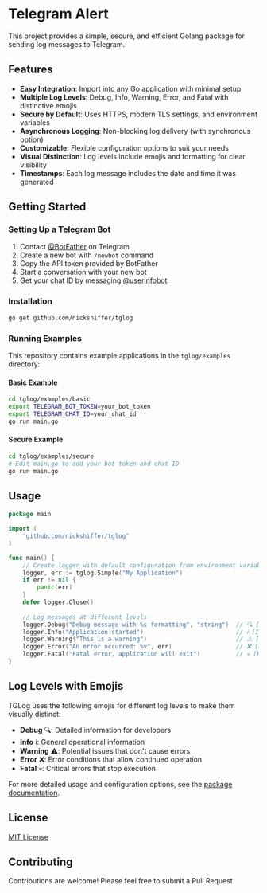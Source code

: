 # Telegram Alert

This project provides a simple, secure, and efficient Golang package for sending log messages to Telegram.

## Features

- **Easy Integration**: Import into any Go application with minimal setup
- **Multiple Log Levels**: Debug, Info, Warning, Error, and Fatal with distinctive emojis
- **Secure by Default**: Uses HTTPS, modern TLS settings, and environment variables
- **Asynchronous Logging**: Non-blocking log delivery (with synchronous option)
- **Customizable**: Flexible configuration options to suit your needs
- **Visual Distinction**: Log levels include emojis and formatting for clear visibility
- **Timestamps**: Each log message includes the date and time it was generated

## Getting Started

### Setting Up a Telegram Bot

1. Contact [@BotFather](https://t.me/botfather) on Telegram
2. Create a new bot with `/newbot` command
3. Copy the API token provided by BotFather
4. Start a conversation with your new bot
5. Get your chat ID by messaging [@userinfobot](https://t.me/userinfobot)

### Installation

```bash
go get github.com/nickshiffer/tglog
```

### Running Examples

This repository contains example applications in the `tglog/examples` directory:

#### Basic Example

```bash
cd tglog/examples/basic
export TELEGRAM_BOT_TOKEN=your_bot_token
export TELEGRAM_CHAT_ID=your_chat_id
go run main.go
```

#### Secure Example

```bash
cd tglog/examples/secure
# Edit main.go to add your bot token and chat ID
go run main.go
```

## Usage

```go
package main

import (
    "github.com/nickshiffer/tglog"
)

func main() {
    // Create logger with default configuration from environment variables
    logger, err := tglog.Simple("My Application")
    if err != nil {
        panic(err)
    }
    defer logger.Close()
    
    // Log messages at different levels
    logger.Debug("Debug message with %s formatting", "string")  // 🔍 [DEBUG]
    logger.Info("Application started")                          // ℹ️ [INFO]
    logger.Warning("This is a warning")                         // ⚠️ [WARNING]
    logger.Error("An error occurred: %v", err)                  // ❌ [ERROR]
    logger.Fatal("Fatal error, application will exit")          // 💀 [FATAL]
}
```

## Log Levels with Emojis

TGLog uses the following emojis for different log levels to make them visually distinct:

- **Debug** 🔍: Detailed information for developers
- **Info** ℹ️: General operational information
- **Warning** ⚠️: Potential issues that don't cause errors
- **Error** ❌: Error conditions that allow continued operation
- **Fatal** 💀: Critical errors that stop execution

For more detailed usage and configuration options, see the [package documentation](tglog/README.md).

## License

[MIT License](tglog/LICENSE)

## Contributing

Contributions are welcome! Please feel free to submit a Pull Request. 